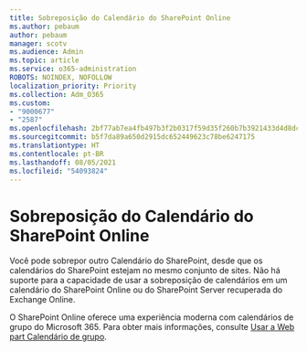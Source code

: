 ```yaml
---
title: Sobreposição do Calendário do SharePoint Online
ms.author: pebaum
author: pebaum
manager: scotv
ms.audience: Admin
ms.topic: article
ms.service: o365-administration
ROBOTS: NOINDEX, NOFOLLOW
localization_priority: Priority
ms.collection: Adm_O365
ms.custom:
- "9000677"
- "2587"
ms.openlocfilehash: 2bf77ab7ea4fb497b3f2b0317f59d35f260b7b3921433d4d8dc76268db63f0f1
ms.sourcegitcommit: b5f7da89a650d2915dc652449623c78be6247175
ms.translationtype: HT
ms.contentlocale: pt-BR
ms.lasthandoff: 08/05/2021
ms.locfileid: "54093824"
---
```

# <a name="sharepoint-online-calendar-overlay"></a>Sobreposição do Calendário do SharePoint Online

Você pode sobrepor outro Calendário do SharePoint, desde que os calendários do SharePoint estejam no mesmo conjunto de sites. Não há suporte para a capacidade de usar a sobreposição de calendários em um calendário do SharePoint Online ou do SharePoint Server recuperada do Exchange Online.

O SharePoint Online oferece uma experiência moderna com calendários de grupo do Microsoft 365. Para obter mais informações, consulte [Usar a Web part Calendário de grupo](https://support.microsoft.com/en-us/office/use-the-group-calendar-web-part-eaf3c04d-5699-48cb-8b5e-3caa887d51ce).
